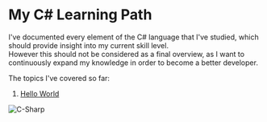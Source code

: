 # My C# Learning Path
<p>
  I've documented every element of the C# language that I've studied, which should provide insight into my current skill level.</br> 
  However this should not be considered as a final overview, as I want to continuously expand my knowledge in order to become a better developer.
</p>
<p>
  The topics I've covered so far:
  <ol>
    <li> <a href="https://github.com/jorisvanlaar/Csharp-learning-path/tree/main/1_HelloWorld">Hello World</a> </li>
  </ol>
</p>

![C-Sharp](https://user-images.githubusercontent.com/13821079/147151548-c9870b26-675a-4218-8f03-c2f9cbc240ce.png)
